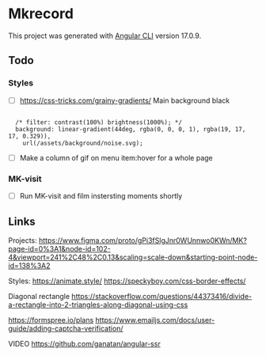 # Mkrecord

This project was generated with [Angular CLI](https://github.com/angular/angular-cli) version 17.0.9.

## Todo

### Styles

- [ ] https://css-tricks.com/grainy-gradients/
      Main background black

```

  /* filter: contrast(100%) brightness(1000%); */
  background: linear-gradient(44deg, rgba(0, 0, 0, 1), rgba(19, 17, 17, 0.329)),
    url(/assets/background/noise.svg);

```

- [ ] Make a column of gif on menu item:hover for a whole page

### MK-visit

- [ ] Run MK-visit and film instersting moments shortly

## Links

Projects:
https://www.figma.com/proto/gPi3fSlgJnr0WUnnwo0KWn/MK?page-id=0%3A1&node-id=102-4&viewport=241%2C48%2C0.13&scaling=scale-down&starting-point-node-id=138%3A2

Styles:
https://animate.style/
https://speckyboy.com/css-border-effects/

Diagonal rectangle
https://stackoverflow.com/questions/44373416/divide-a-rectangle-into-2-triangles-along-diagonal-using-css

https://formspree.io/plans
https://www.emailjs.com/docs/user-guide/adding-captcha-verification/

VIDEO
https://github.com/ganatan/angular-ssr
